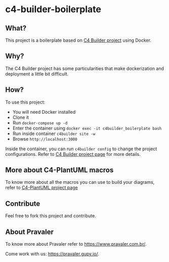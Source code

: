 # c4-builder-boilerplate

## What?

This project is a boilerplate based on [C4 Builder project](https://adrianvlupu.github.io/C4-Builder) using Docker.

## Why?
The C4 Builder project has some particularities that make dockerization and deployment a little bit difficult.

## How?

To use this project:

- You will need Docker installed
- Clone it
- Run `docker-compose up -d`
- Enter the container using `docker exec -it c4builder_boilerplate bash`
- Run inside container `c4builder site -w`
- Browse `http://localhost:3000`

Inside the container, you can run `c4builder config` to change the project configurations. Refer to [C4 Builder project page](https://adrianvlupu.github.io/C4-Builder) for more details.

## More about C4-PlantUML macros

To know more about all the macros you can use to build your diagrams, refer to [C4-PlantUML project page](https://github.com/plantuml-stdlib/C4-PlantUML)

## Contribute

Feel free to fork this project and contribute.

## About Pravaler

To know more about Pravaler refer to https://www.pravaler.com.br/.

Come work with us: https://pravaler.gupy.io/.